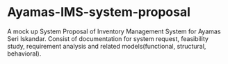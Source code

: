 # Ayamas-IMS-system-proposal

A mock up System Proposal of Inventory Management System for Ayamas Seri Iskandar.
Consist of documentation for system request, feasibility study, requirement analysis and related models(functional, structural, behavioral).

